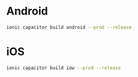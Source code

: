 

# Android
```bash
ionic capacitor build android --prod --release
```
# iOS
```bash
ionic capacitor build iow --prod --release
```
